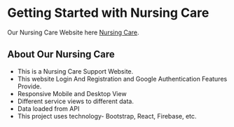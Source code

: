 # Getting Started with Nursing Care

Our Nursing Care Website here [Nursing Care](https://nursing-care-3ccad.web.app/).

## About Our Nursing Care 

* This is a Nursing Care Support Website.
* This website Login And Registration and Google Authentication Features Provide.
* Responsive Mobile and Desktop View
* Different service views to different data.
* Data loaded from API
* This project uses technology- Bootstrap, React, Firebase, etc.